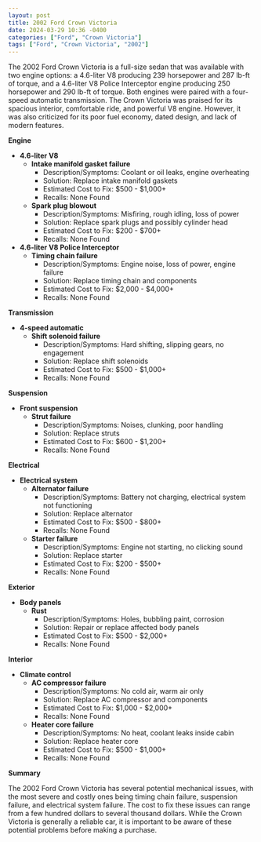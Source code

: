 ```yaml
---
layout: post
title: 2002 Ford Crown Victoria
date: 2024-03-29 10:36 -0400
categories: ["Ford", "Crown Victoria"]
tags: ["Ford", "Crown Victoria", "2002"]
---
```

The 2002 Ford Crown Victoria is a full-size sedan that was available with two engine options: a 4.6-liter V8 producing 239 horsepower and 287 lb-ft of torque, and a 4.6-liter V8 Police Interceptor engine producing 250 horsepower and 290 lb-ft of torque. Both engines were paired with a four-speed automatic transmission. The Crown Victoria was praised for its spacious interior, comfortable ride, and powerful V8 engine. However, it was also criticized for its poor fuel economy, dated design, and lack of modern features.

**Engine**

* **4.6-liter V8**
    * **Intake manifold gasket failure**
        * Description/Symptoms: Coolant or oil leaks, engine overheating
        * Solution: Replace intake manifold gaskets
        * Estimated Cost to Fix: $500 - $1,000+
        * Recalls: None Found
    * **Spark plug blowout**
        * Description/Symptoms: Misfiring, rough idling, loss of power
        * Solution: Replace spark plugs and possibly cylinder head
        * Estimated Cost to Fix: $200 - $700+
        * Recalls: None Found
* **4.6-liter V8 Police Interceptor**
    * **Timing chain failure**
        * Description/Symptoms: Engine noise, loss of power, engine failure
        * Solution: Replace timing chain and components
        * Estimated Cost to Fix: $2,000 - $4,000+
        * Recalls: None Found

**Transmission**

* **4-speed automatic**
    * **Shift solenoid failure**
        * Description/Symptoms: Hard shifting, slipping gears, no engagement
        * Solution: Replace shift solenoids
        * Estimated Cost to Fix: $500 - $1,000+
        * Recalls: None Found

**Suspension**

* **Front suspension**
    * **Strut failure**
        * Description/Symptoms: Noises, clunking, poor handling
        * Solution: Replace struts
        * Estimated Cost to Fix: $600 - $1,200+
        * Recalls: None Found

**Electrical**

* **Electrical system**
    * **Alternator failure**
        * Description/Symptoms: Battery not charging, electrical system not functioning
        * Solution: Replace alternator
        * Estimated Cost to Fix: $500 - $800+
        * Recalls: None Found
    * **Starter failure**
        * Description/Symptoms: Engine not starting, no clicking sound
        * Solution: Replace starter
        * Estimated Cost to Fix: $200 - $500+
        * Recalls: None Found

**Exterior**

* **Body panels**
    * **Rust**
        * Description/Symptoms: Holes, bubbling paint, corrosion
        * Solution: Repair or replace affected body panels
        * Estimated Cost to Fix: $500 - $2,000+
        * Recalls: None Found

**Interior**

* **Climate control**
    * **AC compressor failure**
        * Description/Symptoms: No cold air, warm air only
        * Solution: Replace AC compressor and components
        * Estimated Cost to Fix: $1,000 - $2,000+
        * Recalls: None Found
    * **Heater core failure**
        * Description/Symptoms: No heat, coolant leaks inside cabin
        * Solution: Replace heater core
        * Estimated Cost to Fix: $500 - $1,000+
        * Recalls: None Found


**Summary**

The 2002 Ford Crown Victoria has several potential mechanical issues, with the most severe and costly ones being timing chain failure, suspension failure, and electrical system failure. The cost to fix these issues can range from a few hundred dollars to several thousand dollars. While the Crown Victoria is generally a reliable car, it is important to be aware of these potential problems before making a purchase.
